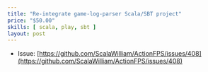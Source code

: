 ```yaml
---
title: "Re-integrate game-log-parser Scala/SBT project"
price: "$50.00"
skills: [ scala, play, sbt ]
layout: post
---
```


- Issue: [https://github.com/ScalaWilliam/ActionFPS/issues/408](https://github.com/ScalaWilliam/ActionFPS/issues/408)


